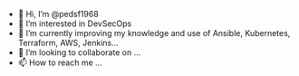- 👋 Hi, I’m @pedsf1968
- 👀 I’m interested in DevSecOps
- 🌱 I’m currently improving my knowledge and use of  Ansible, Kubernetes, Terraform, AWS, Jenkins...
- 💞️ I’m looking to collaborate on ...
- 📫 How to reach me ...

<!---
pedsf1968/pedsf1968 is a ✨ special ✨ repository because its `README.md` (this file) appears on your GitHub profile.
You can click the Preview link to take a look at your changes.
--->
